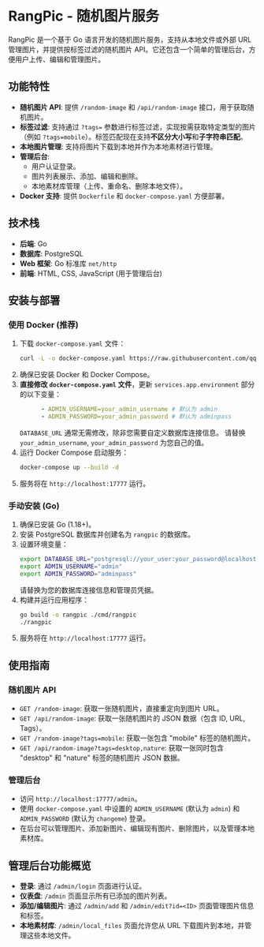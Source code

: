 # RangPic - 随机图片服务

RangPic 是一个基于 Go 语言开发的随机图片服务，支持从本地文件或外部 URL 管理图片，并提供按标签过滤的随机图片 API。它还包含一个简单的管理后台，方便用户上传、编辑和管理图片。

## 功能特性

*   **随机图片 API**: 提供 `/random-image` 和 `/api/random-image` 接口，用于获取随机图片。
*   **标签过滤**: 支持通过 `?tags=` 参数进行标签过滤，实现按需获取特定类型的图片（例如 `?tags=mobile`）。标签匹配现在支持**不区分大小写**和**子字符串匹配**。
*   **本地图片管理**: 支持将图片下载到本地并作为本地素材进行管理。
*   **管理后台**: 
    *   用户认证登录。
    *   图片列表展示、添加、编辑和删除。
    *   本地素材库管理（上传、重命名、删除本地文件）。
*   **Docker 支持**: 提供 `Dockerfile` 和 `docker-compose.yaml` 方便部署。

## 技术栈

*   **后端**: Go
*   **数据库**: PostgreSQL
*   **Web 框架**: Go 标准库 `net/http`
*   **前端**: HTML, CSS, JavaScript (用于管理后台)

## 安装与部署

### 使用 Docker (推荐)

1.  下载 `docker-compose.yaml` 文件：
    ```bash
    curl -L -o docker-compose.yaml https://raw.githubusercontent.com/qqzhoufan/RangPic/master/docker-compose.yaml
    ```
2.  确保已安装 Docker 和 Docker Compose。
3.  **直接修改 `docker-compose.yaml` 文件**，更新 `services.app.environment` 部分的以下变量：
    ```yaml
          - ADMIN_USERNAME=your_admin_username # 默认为 admin
          - ADMIN_PASSWORD=your_admin_password # 默认为 adminpass
    ```
    `DATABASE_URL` 通常无需修改，除非您需要自定义数据库连接信息。
    请替换 `your_admin_username`, `your_admin_password` 为您自己的值。
4.  运行 Docker Compose 启动服务：
    ```bash
    docker-compose up --build -d
    ```
5.  服务将在 `http://localhost:17777` 运行。

### 手动安装 (Go)

1.  确保已安装 Go (1.18+)。
2.  安装 PostgreSQL 数据库并创建名为 `rangpic` 的数据库。
3.  设置环境变量：
    ```bash
    export DATABASE_URL="postgresql://your_user:your_password@localhost:5432/rangpic?sslmode=disable"
    export ADMIN_USERNAME="admin"
    export ADMIN_PASSWORD="adminpass"
    ```
    请替换为您的数据库连接信息和管理员凭据。
4.  构建并运行应用程序：
    ```bash
    go build -o rangpic ./cmd/rangpic
    ./rangpic
    ```
5.  服务将在 `http://localhost:17777` 运行。

## 使用指南

### 随机图片 API

*   `GET /random-image`: 获取一张随机图片，直接重定向到图片 URL。
*   `GET /api/random-image`: 获取一张随机图片的 JSON 数据（包含 ID, URL, Tags）。
*   `GET /random-image?tags=mobile`: 获取一张包含 "mobile" 标签的随机图片。
*   `GET /api/random-image?tags=desktop,nature`: 获取一张同时包含 "desktop" 和 "nature" 标签的随机图片 JSON 数据。

### 管理后台

*   访问 `http://localhost:17777/admin`。
*   使用 `docker-compose.yaml` 中设置的 `ADMIN_USERNAME` (默认为 `admin`) 和 `ADMIN_PASSWORD` (默认为 `changeme`) 登录。
*   在后台可以管理图片、添加新图片、编辑现有图片、删除图片，以及管理本地素材库。

## 管理后台功能概览

*   **登录**: 通过 `/admin/login` 页面进行认证。
*   **仪表盘**: `/admin` 页面显示所有已添加的图片列表。
*   **添加/编辑图片**: 通过 `/admin/add` 和 `/admin/edit?id=<ID>` 页面管理图片信息和标签。
*   **本地素材库**: `/admin/local_files` 页面允许您从 URL 下载图片到本地，并管理这些本地文件。